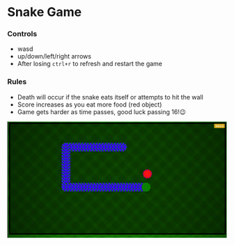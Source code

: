 # Snake Game
### Controls
- wasd
- up/down/left/right arrows
- After losing `ctrl+r` to refresh and restart the game

### Rules
- Death will occur if the snake eats itself or attempts to hit the wall
- Score increases as you eat more food (red object)
- Game gets harder as time passes, good luck passing 16!😉

![snake game gameplay](assets/gameplay.png)